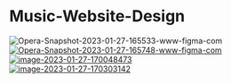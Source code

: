 # Music-Website-Design
<img src="https://i.ibb.co/tcpK9TK/Opera-Snapshot-2023-01-27-165533-www-figma-com.png" alt="Opera-Snapshot-2023-01-27-165533-www-figma-com" border="0">
<br>
<a href=""><img src="https://i.ibb.co/zQfzBZf/Opera-Snapshot-2023-01-27-165748-www-figma-com.png" alt="Opera-Snapshot-2023-01-27-165748-www-figma-com" border="0"></a>
<br>
<a href=""><img src="https://i.ibb.co/Wp21vpg/image-2023-01-27-170048473.png" alt="image-2023-01-27-170048473" border="0"></a>
<br>
<a href=""><img src="https://i.ibb.co/pdptScJ/image-2023-01-27-170303142.png" alt="image-2023-01-27-170303142" border="0"></a>
<br>

